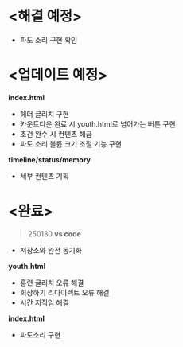 # <해결 예정>
- 파도 소리 구현 확인 

# <업데이트 예정>
**index.html**
- 헤더 글리치 구현
- 카운트다운 완료 시 youth.html로 넘어가는 버튼 구현
- 조건 완수 시 컨텐츠 해금
- 파도 소리 볼륨 크기 조절 기능 구현 


**timeline/status/memory**
- 세부 컨텐츠 기획


# <완료>
> 250130
**vs code**
- 저장소와 완전 동기화

**youth.html**
- 홍련 글리치 오류 해결
- 회상하기 리다이렉트 오류 해결
- 시간 지직임 해결

**index.html**
- 파도소리 구현